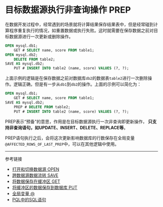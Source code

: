 # 目标数据源执行非查询操作 PREP
在数据开发过程中，经常遇到的场景就将计算结果保存结果表中，但是经常碰到计算程序重复执行的情况，如重置数据或执行失败。这时就需要在保存数据之前对目标数据源进行一次更新或删除操作。
```sql
OPEN mysql.db1;
    GET # SELECT name, score FROM table1;
OPEN mysql.db2;
    DELETE FROM table2;
SAVE AS mysql.db2;
    PUT # INSERT INTO table2 (name, score) VALUES (?, ?);
```
上面示例的逻辑是在保存数据之前对数据库`db2`的数据表`table2`进行一次删除操作。逻辑正确，但是有一步从`db1`到`db2`的操作。上面的示例可以简化为：
```sql
OPEN mysql.db1;
    GET # SELECT name, score FROM table1;
SAVE AS mysql.db2;
    PREP # DELETE FROM table2;
    PUT # INSERT INTO table2 (name, score) VALUES (?, ?);
```
PREP表示“预备”的意思，作用是在目标数据源执行一次非查询即更新操作， **只支持非查询语句，如UPDATE、INSERT、DELETE、REPLACE等**。

PREP语句执行之后，会将这次更新影响数据库的行数保存在全局变量 `@AFFECTED_ROWS_OF_LAST_PREP`中，可以在其他逻辑中使用。

---
参考链接
* [打开和切换数据源 OPEN](/pql/open.md)
* [跨数据源数据流转 SAVE](/pql/save.md)
* [将数据保存在缓冲区 GET](/pql/get.md)
* [将缓冲区的数据保存到数据库 PUT](/pql/put.md)
* [全局变量 @](/pql/global.md)
* [PQL中的SQL语句](/pql/sql.md) 